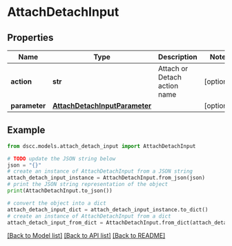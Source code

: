 # AttachDetachInput


## Properties

Name | Type | Description | Notes
------------ | ------------- | ------------- | -------------
**action** | **str** | Attach or Detach action name | [optional] 
**parameter** | [**AttachDetachInputParameter**](AttachDetachInputParameter.md) |  | [optional] 

## Example

```python
from dscc.models.attach_detach_input import AttachDetachInput

# TODO update the JSON string below
json = "{}"
# create an instance of AttachDetachInput from a JSON string
attach_detach_input_instance = AttachDetachInput.from_json(json)
# print the JSON string representation of the object
print(AttachDetachInput.to_json())

# convert the object into a dict
attach_detach_input_dict = attach_detach_input_instance.to_dict()
# create an instance of AttachDetachInput from a dict
attach_detach_input_from_dict = AttachDetachInput.from_dict(attach_detach_input_dict)
```
[[Back to Model list]](../README.md#documentation-for-models) [[Back to API list]](../README.md#documentation-for-api-endpoints) [[Back to README]](../README.md)


